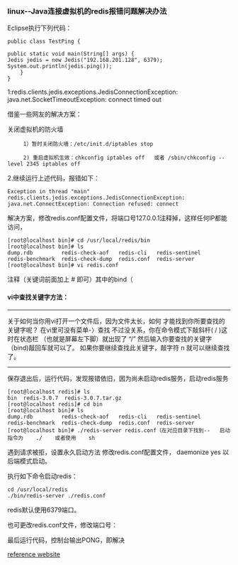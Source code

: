 ### linux--Java连接虚拟机的redis报错问题解决办法

Eclipse执行下列代码：
```
public class TestPing {

public static void main(String[] args) {
Jedis jedis = new Jedis("192.168.201.128", 6379);
System.out.println(jedis.ping());
	}
}
```

1:redis.clients.jedis.exceptions.JedisConnectionException: java.net.SocketTimeoutException: connect timed out

借鉴一些网友的解决方案：

关闭虚拟机的防火墙

```
     1）暂时关闭防火墙：/etc/init.d/iptables stop

     2) 重启虚拟机生效：chkconfig iptables off   或者 /sbin/chkconfig --level 2345 iptables off
```

2.继续运行上述代码，报错如下：
```
Exception in thread "main" redis.clients.jedis.exceptions.JedisConnectionException: java.net.ConnectException: Connection refused: connect
```
解决方案，修改redis.conf配置文件，将端口号127.0.0.1注释掉，这样任何IP都能访问，

```
[root@localhost bin]# cd /usr/local/redis/bin
[root@localhost bin]# ls
dump.rdb         redis-check-aof   redis-cli   redis-sentinel
redis-benchmark  redis-check-dump  redis.conf  redis-server
[root@localhost bin]# vi redis.conf
```
注释（关键词前面加上 #  即可）其中的bind（

#### vi中查找关键字方法：

---------------------------------------------------------
关于如何当你用vi打开一个文件后，因为文件太长，如何
才能找到你所要查找的关键字呢？ 
在vi里可没有菜单-〉查找 
不过没关系，你在命令模式下敲斜杆( / )这时在状态栏
（也就是屏幕左下脚）就出现了 “/” 然后输入你要查找的关键字（bind)敲回车就可以了。 
如果你要继续查找此关键字，敲字符 n 就可以继续查找了。

--------------------------------------------------------------
保存退出后，运行代码，发现报错依旧，因为尚未启动redis服务，启动redis服务

```
[root@localhost redis]# ls
bin  redis-3.0.7  redis-3.0.7.tar.gz
[root@localhost redis]# cd bin
[root@localhost bin]# ls
dump.rdb         redis-check-aof   redis-cli   redis-sentinel
redis-benchmark  redis-check-dump  redis.conf  redis-server
[root@localhost bin]# ./redis-server redis.conf（在对应目录下找到--   启动指令为    ./    或者使用    sh
```
遇到请求被拒，设置永久启动方法
修改redis.conf配置文件， daemonize yes 以后端模式启动。

执行如下命令启动redis：
```
cd /usr/local/redis
./bin/redis-server ./redis.conf
```
redis默认使用6379端口。

也可更改redis.conf文件，修改端口号：


最后运行代码，控制台输出PONG，即解决


[ reference website ](http://blog.csdn.net/oxinliang12/article/details/52279143)

